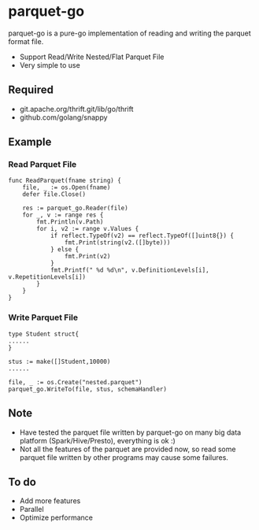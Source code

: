 # parquet-go
parquet-go is a pure-go implementation of reading and writing the parquet format file. 
* Support Read/Write Nested/Flat Parquet File
* Very simple to use

## Required
* git.apache.org/thrift.git/lib/go/thrift
* github.com/golang/snappy

## Example

### Read Parquet File
```
func ReadParquet(fname string) {
	file, _ := os.Open(fname)
	defer file.Close()

	res := parquet_go.Reader(file)
	for _, v := range res {
		fmt.Println(v.Path)
		for i, v2 := range v.Values {
			if reflect.TypeOf(v2) == reflect.TypeOf([]uint8{}) {
				fmt.Print(string(v2.([]byte)))
			} else {
				fmt.Print(v2)
			}
			fmt.Printf(" %d %d\n", v.DefinitionLevels[i], v.RepetitionLevels[i])
		}
	}
}
```

### Write Parquet File
```
type Student struct{
......
}

stus := make([]Student,10000)
......

file, _ := os.Create("nested.parquet")
parquet_go.WriteTo(file, stus, schemaHandler)	

```

## Note
* Have tested the parquet file written by parquet-go on many big data platform (Spark/Hive/Presto), everything is ok :)
* Not all the features of the parquet are provided now, so read some parquet file written by other programs may cause some failures.

## To do
* Add more features
* Parallel
* Optimize performance